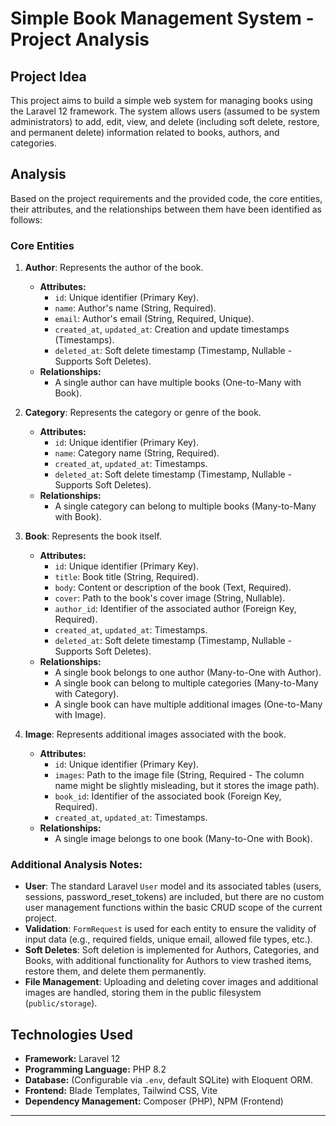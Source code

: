 # Simple Book Management System - Project Analysis

## Project Idea

This project aims to build a simple web system for managing books using the Laravel 12 framework. The system allows users (assumed to be system administrators) to add, edit, view, and delete (including soft delete, restore, and permanent delete) information related to books, authors, and categories.

## Analysis

Based on the project requirements and the provided code, the core entities, their attributes, and the relationships between them have been identified as follows:

### Core Entities

1.  **Author**: Represents the author of the book.
    *   **Attributes:**
        *   `id`: Unique identifier (Primary Key).
        *   `name`: Author's name (String, Required).
        *   `email`: Author's email (String, Required, Unique).
        *   `created_at`, `updated_at`: Creation and update timestamps (Timestamps).
        *   `deleted_at`: Soft delete timestamp (Timestamp, Nullable - Supports Soft Deletes).
    *   **Relationships:**
        *   A single author can have multiple books (One-to-Many with Book).

2.  **Category**: Represents the category or genre of the book.
    *   **Attributes:**
        *   `id`: Unique identifier (Primary Key).
        *   `name`: Category name (String, Required).
        *   `created_at`, `updated_at`: Timestamps.
        *   `deleted_at`: Soft delete timestamp (Timestamp, Nullable - Supports Soft Deletes).
    *   **Relationships:**
        *   A single category can belong to multiple books (Many-to-Many with Book).

3.  **Book**: Represents the book itself.
    *   **Attributes:**
        *   `id`: Unique identifier (Primary Key).
        *   `title`: Book title (String, Required).
        *   `body`: Content or description of the book (Text, Required).
        *   `cover`: Path to the book's cover image (String, Nullable).
        *   `author_id`: Identifier of the associated author (Foreign Key, Required).
        *   `created_at`, `updated_at`: Timestamps.
        *   `deleted_at`: Soft delete timestamp (Timestamp, Nullable - Supports Soft Deletes).
    *   **Relationships:**
        *   A single book belongs to one author (Many-to-One with Author).
        *   A single book can belong to multiple categories (Many-to-Many with Category).
        *   A single book can have multiple additional images (One-to-Many with Image).

4.  **Image**: Represents additional images associated with the book.
    *   **Attributes:**
        *   `id`: Unique identifier (Primary Key).
        *   `images`: Path to the image file (String, Required - The column name might be slightly misleading, but it stores the image path).
        *   `book_id`: Identifier of the associated book (Foreign Key, Required).
        *   `created_at`, `updated_at`: Timestamps.
    *   **Relationships:**
        *   A single image belongs to one book (Many-to-One with Book).

### Additional Analysis Notes:

*   **User**: The standard Laravel `User` model and its associated tables (users, sessions, password_reset_tokens) are included, but there are no custom user management functions within the basic CRUD scope of the current project.
*   **Validation**: `FormRequest` is used for each entity to ensure the validity of input data (e.g., required fields, unique email, allowed file types, etc.).
*   **Soft Deletes**: Soft deletion is implemented for Authors, Categories, and Books, with additional functionality for Authors to view trashed items, restore them, and delete them permanently.
*   **File Management**: Uploading and deleting cover images and additional images are handled, storing them in the public filesystem (`public/storage`).

## Technologies Used

*   **Framework:** Laravel 12
*   **Programming Language:** PHP 8.2
*   **Database:** (Configurable via `.env`, default SQLite) with Eloquent ORM.
*   **Frontend:** Blade Templates, Tailwind CSS, Vite
*   **Dependency Management:** Composer (PHP), NPM (Frontend)

---
